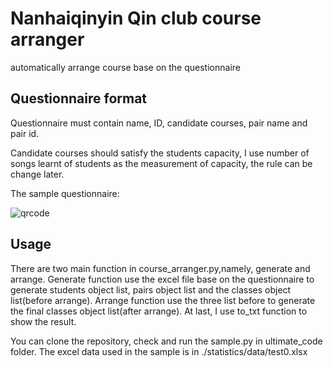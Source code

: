 # Nanhaiqinyin Qin club course arranger

automatically arrange course base on the questionnaire

## Questionnaire format

Questionnaire must contain name, ID, candidate courses, pair name and pair id.

Candidate courses should satisfy the students capacity, I use number of songs learnt of students as the measurement of capacity, the rule can be change later.

The sample questionnaire:

![qrcode](C:\Users\Kylis\Desktop\NanHaiQingYin_qin_club\statistics\img\qrcode.jpg)

## Usage

There are two main function in course_arranger.py,namely, generate and arrange. Generate function use the excel file base on the questionnaire to generate students object list, pairs object list and the classes object list(before arrange). Arrange function use the three list before to generate the final classes object list(after arrange). At last, I use to_txt function to show the result.

You can clone the repository, check and run  the sample.py in ultimate_code folder. The excel data used in the sample is in ./statistics/data/test0.xlsx